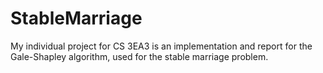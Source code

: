 # StableMarriage
My individual project for CS 3EA3 is an implementation and report for the Gale-Shapley algorithm, used for the stable marriage problem.
